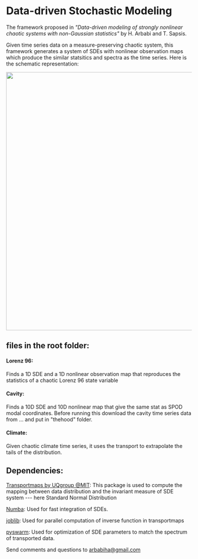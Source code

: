 # Data-driven Stochastic Modeling
The framework proposed in  *"Data-driven modeling of strongly nonlinear chaotic systems with non-Gaussian statistics"*
 by H. Arbabi and T. Sapsis.
 
Given time series data on a measure-preserving chaotic system, this framework generates a system of SDEs with nonlinear observation maps which produce the similar statsitics and spectra as the time series. Here is the schematic representation:

<img src="https://github.com/arbabiha/StochasticModelingwData/blob/master/thehood/FrameworkSketch.png" width="700">

## files in the root folder:

#### Lorenz 96: 
Finds a 1D SDE and a 1D nonlinear observation map that reproduces the statistics of a chaotic Lorenz 96 state variable

#### Cavity: 
Finds a 10D SDE and 10D nonlinear map that give the same stat as SPOD modal coordinates. Before running this download the cavity time series data from ... and put in "thehood" folder.

#### Climate: 
Given chaotic climate time series, it uses the transport to extrapolate the tails of the distribution.


## Dependencies:

[Transportmaps by UQgroup @MIT](https://transportmaps.mit.edu/docs/): This package is used to compute the mapping between data distribution and the invariant measure of SDE system --- here Standard Normal Distribution

[Numba](https://numba.pydata.org/): Used for fast integration of SDEs.

[joblib](https://joblib.readthedocs.io/en/latest/): Used for parallel computation of inverse function in transportmaps

[pyswarm](https://pythonhosted.org/pyswarm/): Used for optimization of SDE parameters to match the spectrum of transported data.

Send comments and questions to arbabiha@gmail.com

